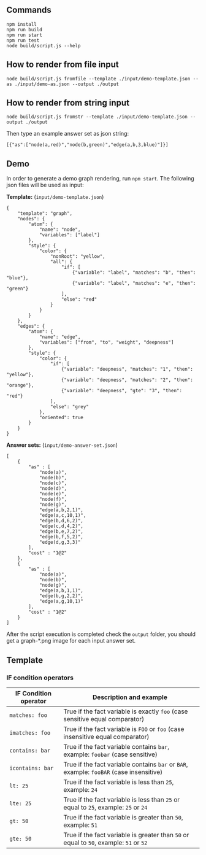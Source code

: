 ## Commands
    npm install
    npm run build
    npm run start
    npm run test
    node build/script.js --help

## How to render from file input

    node build/script.js fromfile --template ./input/demo-template.json --as ./input/demo-as.json --output ./output

## How to render from string input

    node build/script.js fromstr --template ./input/demo-template.json --output ./output

Then type an example answer set as json string:

    [{"as":["node(a,red)","node(b,green)","edge(a,b,3,blue)"]}]

## Demo

In order to generate a demo graph rendering, run `npm start`. The following json files will be used as input:

**Template:** (`input/demo-template.json`)

    {
        "template": "graph",
        "nodes": {
            "atom": {
                "name": "node",
                "variables": ["label"]
            },
            "style": {
                "color": {
                    "nonRoot": "yellow",
                    "all": {
                        "if": [
                            {"variable": "label", "matches": "b", "then": "blue"},
                            {"variable": "label", "matches": "e", "then": "green"}
                        ],
                        "else": "red"
                    }
                }
            }
        },
        "edges": {
            "atom": {
                "name": "edge",
                "variables": ["from", "to", "weight", "deepness"]
            },
            "style": {
                "color": {
                    "if": [
                        {"variable": "deepness", "matches": "1", "then": "yellow"},
                        {"variable": "deepness", "matches": "2", "then": "orange"},
                        {"variable": "deepness", "gte": "3", "then": "red"}
                    ],
                    "else": "grey"
                },
                "oriented": true
            }
        }
    }

**Answer sets:** (`input/demo-answer-set.json`)

    [
        {
            "as" : [
                "node(a)",
                "node(b)",
                "node(c)",
                "node(d)",
                "node(e)",
                "node(f)",
                "node(g)",
                "edge(a,b,2,1)",
                "edge(a,c,10,1)",
                "edge(b,d,6,2)",
                "edge(c,d,4,2)",
                "edge(b,e,7,2)",
                "edge(b,f,5,2)",
                "edge(d,g,3,3)"
            ],
            "cost" : "1@2"
        },
        {
            "as" : [
                "node(a)",
                "node(b)",
                "node(g)",
                "edge(a,b,1,1)",
                "edge(b,g,2,2)",
                "edge(a,g,10,1)"
            ],
            "cost" : "1@2"
        }
    ]

After the script execution is completed check the `output` folder, you should get a graph-*.png image for each input answer set.


## Template

### IF condition operators

| IF Condition operator | Description and example |
|-----------------------|-------------------------|
| `matches: foo` | True if the fact variable is exactly `foo` (case sensitive equal comparator) |
| `imatches: foo` | True if the fact variable is `FOO` or `foo` (case insensitive equal comparator) |
| `contains: bar` | True if the fact variable contains `bar`, example: `foobar` (case sensitive) |
| `icontains: bar` | True if the fact variable contains `bar` or `BAR`, example: `fooBAR` (case insensitive) |
| `lt: 25` | True if the fact variable is less than `25`, example: `24` |
| `lte: 25` | True if the fact variable is less than `25` or equal to `25`, example: `25` or `24` |
| `gt: 50` | True if the fact variable is greater than `50`, example: `51` |
| `gte: 50` | True if the fact variable is greater than `50` or equal to `50`, example: `51` or `52` |
